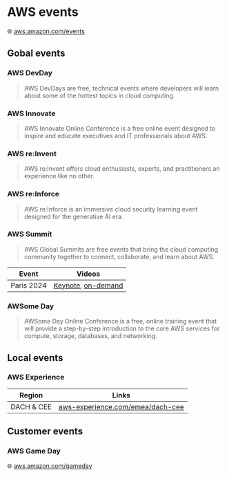 # AWS events

🌐 [aws.amazon.com/events](https://aws.amazon.com/events/)

## Gobal events

### AWS DevDay

> AWS DevDays are free, technical events where developers will learn about some of the hottest topics in cloud computing.

### AWS Innovate

> AWS Innovate Online Conference is a free online event designed to inspire and educate executives and IT professionals about AWS.

### AWS re:Invent

> AWS re:Invent offers cloud enthusiasts, experts, and practitioners an experience like no other.

### AWS re:Inforce

> AWS re:Inforce is an immersive cloud security learning event designed for the generative AI era.

### AWS Summit

> AWS Global Summits are free events that bring the cloud computing community together to connect, collaborate, and learn about AWS.

Event      | Videos
-----------|----------------------------------------------------------------------------------------------------------------------------------------------------------------
Paris 2024 | [Keynote](https://www.youtube.com/watch?v=nHMlfbel79o), [on-demand](https://aws.amazon.com/fr/events/summits/emea/on-demand/2024-summit-emea-hub-confirmation/)

### AWSome Day

> AWSome Day Online Conference is a free, online training event that will provide a step-by-step introduction to the core AWS services for compute, storage, databases, and networking.

## Local events

### AWS Experience

Region     | Links
-----------|------------------------------------------------------------------------------------
DACH & CEE | [aws-experience.com/emea/dach-cee](https://aws-experience.com/emea/dach-cee/events)

## Customer events

### AWS Game Day

🌐 [aws.amazon.com/gameday](https://aws.amazon.com/gameday/)
